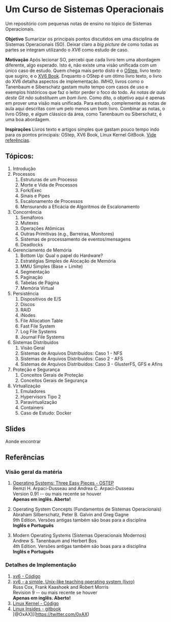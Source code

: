 # Um Curso de Sistemas Operacionais

Um repositório com pequenas notas de ensino no tópico de Sistemas Operacionais.

**Objetivo** Sumarizar os principais pontos discutidos em uma disciplina de
Sistemas Operacionais (SO). Deixar claro a *big picture* de como todas as
partes se integram utilizando o *XV6* como estudo de caso.

**Motivação** Após lecionar SO, percebi que cada livro tem uma abordagem
diferente, algo esperado. Isto é, não existe uma visão unificada com um único
caso de estudo. Quem chega mais perto disto é o [OStep](os), livro texto que
sugiro, e o [XV6 Book](xv6). Enquanto o OStep é um ótimo livro texto, o livro
do XV6 detalha aspectos de implementação. IMHO, livros como o Tanenbaum e
Siberschatz gastam muito tempo com casos de uso e exemplos históricos que
faz o leitor perder o foco do todo. *As notas de aula deste Git não substituem
um bom livro*. Como dito, o objetivo aqui é apenas em prover uma visão mais
unificada. Para estudo, complemente as notas de aula aqui descritas com um
pelo menos um bom livro. Combinar as notas, o livro OStep, e algum clássico
da área, como Tanenbaum ou Siberschatz, é uma boa abordagem.

**Inspirações** Livros texto e artigos simples que gastam pouco tempo indo para
os pontos principais: OStep, XV6 Book, Linux Kernel GitBook.
[Vide referências](Referências).

## Tópicos:

  1. Introdução
  1. Processos
     1. Estruturas de um Processo
     1. Morte e Vida de Processos
     1. Fork/Exec
     1. Sinais e Pipes
     1. Escalonamento de Processos
     1. Mensurando a Eficácia de Algoritmos de Escalonamento
  1. Concorrência
     1. Semáforos
     1. Mutexes
     1. Operações Atômicas
     1. Outras Primitivas (e.g., Barreiras, Monitores)
     1. Sistemas de processamento de eventos/mensagens
     1. Deadlocks
  1. Gerenciamento de Memória
     1. Bottom Up: Qual o papel do Hardware?
     1. Estratégias Simples de Alocação de Memória
     1. MMU Simples (Base + Limite)
     1. Segmentação
     1. Paginação
     1. Tabelas de Página
     1. Memória Virtual
  1. Persistência
     1. Dispositivos de E/S
     1. Discos
     1. RAID
     1. iNodes
     1. File Allocation Table
     1. Fast File System
     1. Log File Systems
     1. Journal File Systems
  1. Sistemas Distribuídos
     1. Visão Geral
     1. Sistemas de Arquivos Distribuídos: Caso 1 - NFS
     1. Sistemas de Arquivos Distribuídos: Caso 2 - AFS
     1. Sistemas de Arquivos Distribuídos: Caso 3 - GlusterFS, GFS e Afins
  1. Proteção e Segurança
     1. Conceitos Gerais de Proteção
     1. Conceitos Gerais de Segurança
  1. Virtualização
     1. Emuladores
     1. Hypervisors Tipo 2
     1. Paravirtualização
     1. Containers
     1. Caso de Estudo: Docker

## Slides

Aonde encontrar

## Referências

### Visão geral da matéria

  1. [Operating Systems: Three Easy Pieces - OSTEP](http://pages.cs.wisc.edu/~remzi/OSTEP/) <br>
     Remzi H. Arpaci-Dusseau and Andrea C. Arpaci-Dusseau <br>
     Version 0.91 -- ou mais recente se houver <br>
     **Apenas em inglês. Aberto!**
     
  1. Operating System Concepts (Fundamentos de Sistemas Operacionais) <br>
     Abraham Silberschatz, Peter B. Galvin and  Greg Gagne <br>
     9th Edition. Versões antigas também são boas para a disciplina <br>
     **Inglês e Português**

  1. Modern Operating Systems (Sistemas Operacionais Modernos) <br>
     Andrew S. Tanenbaum and Herbert Bos <br>
     4th Edition. Versões antigas também são boas para a disciplina <br>
     **Inglês e Português**

### Detalhes de Implementação

  1. [xv6 - Código](https://github.com/mit-pdos/xv6-public)
  1. [xv6 - a simple, Unix-like teaching operating system (livro)](https://pdos.csail.mit.edu/6.828/2016/xv6/book-rev9.pdf) <br>
     Russ Cox, Frank Kaashoek and Robert Morris <br>
     Revision 9 -- ou mais recente se houver <br>
      **Apenas em inglês. Aberto!**
  1. [Linux Kernel - Código](https://github.com/torvalds/linux)
  1. [Linux Insides - gitbook](https://www.gitbook.com/book/0xax/linux-insides/details) <br>
     [@OxAX][(https://twitter.com/0xAX)
